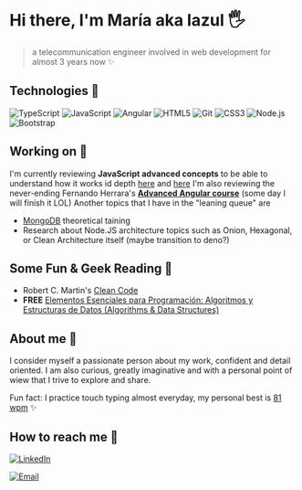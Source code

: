 # Hi there, I'm María aka lazul 🖐

> a telecommunication engineer involved in web development for almost 3 years now :sparkles:

## Technologies 💎

![TypeScript](https://img.shields.io/badge/-TypeScript-%237d0633?logo=typescript&logoColor=white)
![JavaScript](https://img.shields.io/badge/-JavaScript-%23ed6663?logo=javascript&logoColor=whitesmoke)
![Angular](https://img.shields.io/badge/-Angular-%234e89ae?logo=angular&logoColor=whitesmoke)
![HTML5](https://img.shields.io/badge/-HTML5-%23ffa372?logo=html5&logoColor=%23290001)
![Git](https://img.shields.io/badge/-Git-%237d0633?logo=git&logoColor=white)
![CSS3](https://img.shields.io/badge/-CSS3-%23ed6663?logo=CSS3&logoColor=white)
![Node.js](https://img.shields.io/badge/-Node.js-%234e89ae?logo=node.js&logoColor=whitesmoke)
![Bootstrap](https://img.shields.io/badge/-Bootstrap-%23ffa372?logo=bootstrap&logoColor=%23290001)

## Working on 🌸

I'm currently reviewing **JavaScript advanced concepts** to be able to understand how it works id depth [here](https://openwebinars.net/cursos/javascript/) and [here](https://www.udemy.com/course/advanced-javascript-concepts)
I'm also reviewing the never-ending Fernando Herrara's [**Advanced Angular course**](https://www.udemy.com/course/angular-avanzado-fernando-herrera) (some day I will finish it LOL)
Another topics that I have in the "leaning queue" are 
- [MongoDB](https://university.mongodb.com) theoretical taining 
- Research about Node.JS architecture topics such as Onion, Hexagonal, or Clean Architecture itself (maybe transition to deno?)

## Some Fun & Geek Reading 📑

- Robert C. Martin's [Clean Code](https://www.amazon.es/dp/8441532109/ref=cm_sw_em_r_mt_dp_ATzJFb68Q66NB)
- **FREE** [Elementos Esenciales para Programación: Algoritmos y Estructuras de Datos (Algorithms & Data Structures)](http://www.ingebook.com/ib/NPcd/IB_BooksVis?cod_primaria=1000187&codigo_libro=8387)


## About me 🍵

I consider myself a passionate person about my work, confident and detail oriented. I am also curious, greatly imaginative and with a personal point of wiew that I trive to explore and share.

Fun fact: I practice touch typing almost everyday, my personal best is [81 wpm](https://img.10fastfingers.com/speedtests/generate_screenshot_result/5_81_411_403_8_75_2_15) ✨

## How to reach me 🍻

<a href="https://www.linkedin.com/in/mariasanchezcarvajal/" target="_blank"><img alt="LinkedIn" src="https://img.shields.io/badge/-LinkedIn-%234e89ae?logo=linkedin&logoColor=whitesmoke"></a>

<a href="mailto:msanchez.telecom@gmail.com" target="_blank"><img alt="Email" src="https://img.shields.io/badge/-Email-%23c26565?logo=gmail&logoColor=white"></a>
